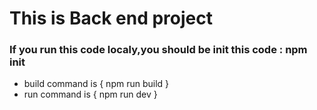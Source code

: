 <h1> This is Back end project </h1>

<h3>If you run this code localy,you should be init this code : npm init </h3>

* build command is { npm run build }
* run command is { npm run dev }